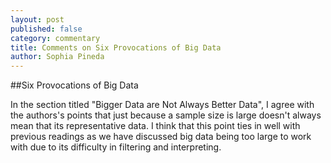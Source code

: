 ```yaml
---
layout: post
published: false
category: commentary
title: Comments on Six Provocations of Big Data
author: Sophia Pineda
---
```

##Six Provocations of Big Data

In the section titled "Bigger Data are Not Always Better Data", I agree with the authors's points that just because a sample size is large doesn't always mean that its representative data. I think that this point ties in well with previous readings as we have discussed big data being too large to work with due to its difficulty in filtering and interpreting.